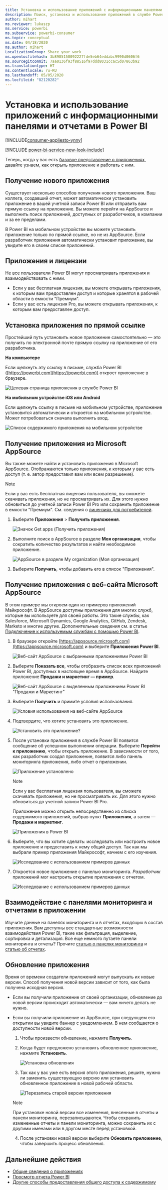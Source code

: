 ```yaml
---
title: Установка и использование приложений с информационными панелями и отчетами в Power BI
description: Поиск, установка и использование приложений в службе Power BI.
author: mihart
ms.reviewer: lukaszp
ms.service: powerbi
ms.subservice: powerbi-consumer
ms.topic: conceptual
ms.date: 04/18/2020
ms.author: mihart
LocalizationGroup: Share your work
ms.openlocfilehash: 3b8985158092227fde5eb64eddabc9990d0606f6
ms.sourcegitcommit: 7aa0136f93f88516f97ddd8031ccac5d07863b92
ms.translationtype: HT
ms.contentlocale: ru-RU
ms.lasthandoff: 05/05/2020
ms.locfileid: "82120282"
---
```

# <a name="install-and-use-apps-with-dashboards-and-reports-in-power-bi"></a>Установка и использование приложений с информационными панелями и отчетами в Power BI

[!INCLUDE[consumer-appliesto-ynny](../includes/consumer-appliesto-ynny.md)]

[!INCLUDE [power-bi-service-new-look-include](../includes/power-bi-service-new-look-include.md)]

Теперь, когда у вас есть [базовое представление о приложениях](end-user-apps.md), давайте узнаем, как открыть приложение и работать с ним. 

## <a name="ways-to-get-a-new-app"></a>Получение нового приложения
Существует несколько способов получения нового приложения. Ваш коллега, создавший отчет, может автоматически установить приложение в вашей учетной записи Power BI или отправить вам прямую ссылку на приложение. Вы можете перейти на AppSource и выполнить поиск приложений, доступных от разработчиков, в компании и за ее пределами. 

В Power BI на мобильном устройстве вы можете установить приложение только по прямой ссылке, но не из AppSource. Если разработчик приложения автоматически установит приложение, вы увидите его в своем списке приложений.

## <a name="apps-and-licenses"></a>Приложения и лицензии
Не все пользователи Power BI могут просматривать приложения и взаимодействовать с ними. 
- Если у вас бесплатная лицензия, вы можете открывать приложения, к которым вам предоставлен доступ и которые хранятся в рабочей области в емкости "Премиум".
- Если у вас есть лицензия Pro, вы можете открывать приложения, к которым вам предоставлен доступ.

## <a name="install-an-app-from-a-direct-link"></a>Установка приложения по прямой ссылке
Простейший путь установить новое приложение самостоятельно — это получить по электронной почте прямую ссылку на приложение от его разработчика.  

**На компьютере** 

Если щелкнуть эту ссылку в письме, служба Power BI ([https://powerbi.com](https://powerbi.com)) откроет приложение в браузере. 

![Целевая страница приложения в службе Power BI](./media/end-user-app-view/power-bi-app-from-link.png)

**На мобильном устройстве iOS или Android** 

Если щелкнуть ссылку в письме на мобильном устройстве, приложение установится автоматически и откроется на мобильном устройстве. Может потребоваться сначала выполнить вход. 

![Список содержимого приложения на мобильном устройстве](./media/end-user-app-view/power-bi-ios.png)

## <a name="get-the-app-from-microsoft-appsource"></a>Получение приложения из Microsoft AppSource
Вы также можете найти и установить приложения в Microsoft AppSource. Отображаются только приложения, к которым у вас есть доступ (т. е. автор предоставил вам или всем разрешение). 

> [!NOTE]
> Если у вас есть бесплатная лицензия пользователя, вы сможете скачивать приложения, но не просматривать их. Для этого нужно обновиться до учетной записи Power BI Pro или сохранить приложение в емкости "Премиум". См. сведения о [лицензиях для потребителей](end-user-license.md).

1. Выберите **Приложения**  > **Получить приложения**. 
   
    ![Значок Get apps (Получить приложения)](./media/end-user-app-view/power-bi-get-app2.png)    
2. Выполните поиск в AppSource в разделе **Моя организация**, чтобы сократить количество результатов и найти необходимое приложение.
   
    ![AppSource в разделе My organization (Моя организация)](./media/end-user-app-view/power-bi-opportunity-app.png)
3. Выберите **Получить**, чтобы добавить его в список "Приложения". 

## <a name="get-an-app-from-the-microsoft-appsource-website"></a>Получение приложения с веб-сайта Microsoft AppSource 

В этом примере мы откроем один из примеров приложений Майкрософт. В AppSource доступны приложения для многих служб, которые вы используете для своей работы.  Это такие службы, как Salesforce, Microsoft Dynamics, Google Analytics, GitHub, Zendesk, Marketo и многие другие. Дополнительные сведения см. в статье [Подключение к используемым службам с помощью Power BI](../service-connect-to-services.md). 

1. В браузере откройте [https://appsource.microsoft.com](https://appsource.microsoft.com) и выберите **Приложения Power BI**.

    ![Веб-сайт AppSource с выбранными приложениями Power BI  ](./media/end-user-apps/power-bi-appsource.png)


2. Выберите **Показать все**, чтобы отобразить список всех приложений Power BI, доступных в настоящее время в AppSource. Найдите приложение **Продажи и маркетинг — пример**.

    ![Веб-сайт AppSource с выделенным приложением Power BI "Продажи и Маркетинг"  ](./media/end-user-apps/power-bi-appsource-samples.png)

3. Выберите **Получить** и примите условия использования.

    ![Условия использования на веб-сайте AppSource ](./media/end-user-apps/power-bi-permission.png)


4. Подтвердите, что хотите установить это приложение.

    ![Установить это приложение?  ](./media/end-user-apps/power-bi-app-install.png)

5. После установки приложения в службе Power BI появится сообщение об успешном выполнении операции. Выберите **Перейти к приложению**, чтобы открыть приложение. В зависимости от того, как разработчик создал приложение, появится либо панель мониторинга приложения, либо отчет о приложении.



    ![Приложение установлено ](./media/end-user-apps/power-bi-app-ready.png)

    > [!NOTE]
    > Если у вас бесплатная лицензия пользователя, вы сможете скачивать приложения, но не просматривать их. Для этого нужно обновиться до учетной записи Power BI Pro. 

    Приложение можно открыть непосредственно из списка содержимого приложений, выбрав пункт **Приложения**, а затем — **Продажи и маркетинг**.

    ![Приложения в Power BI](./media/end-user-apps/power-bi-apps.png)


6. Выберите, что вы хотите сделать: исследовать или настроить новое приложение и предоставить к нему общий доступ. Так как мы выбрали пример приложения Майкрософт, начнем с его изучения. 

    ![Исследование с использованием примеров данных](./media/end-user-apps/power-bi-explore.png)

7.  Откроется новое приложение с панелью мониторинга. *Разработчик* приложений мог настроить открытие приложения с отчетом.  

    ![Исследование с использованием примеров данных](./media/end-user-apps/power-bi-new-app.png)


## <a name="interact-with-the-dashboards-and-reports-in-the-app"></a>Взаимодействие с панелями мониторинга и отчетами в приложении
Изучите данные на панелях мониторинга и в отчетах, входящих в состав приложения. Вам доступны все стандартные возможности взаимодействия Power BI, такие как фильтрация, выделение, сортировка и детализация.  Все еще немного путаете панели мониторинга и отчеты?  Прочите [статью о панелях мониторинга](end-user-dashboards.md) и [статью об отчетах](end-user-reports.md).  

## <a name="update-an-app"></a>Обновление приложения 

Время от времени создатели приложений могут выпускать их новые версии. Способ получения новой версии зависит от того, как была получена исходная версия. 

* Если вы получили приложение от своей организации, обновление до новой версии происходит автоматически — вам ничего делать не нужно. 

* Если вы получили приложение из AppSource, при следующем его открытии вы увидите баннер с уведомлением. В нем сообщается о доступности новой версии. 

    1. Чтобы произвести обновление, нажмите **Получить**.  

        <!--![App update notification](./media/end-user-app-view/power-bi-new-app-version-notification.png) -->

    2. Когда будет предложено установить обновленное приложение, нажмите **Установить**. 

        ![Установка обновления](./media/end-user-app-view/power-bi-install.png) 

    3. Так как у вас уже есть версия этого приложения, решите, нужно ли заменить существующую версию или установить обновленное приложение в новой рабочей области.   

        ![Перезапись старой версии приложения](./media/end-user-app-view/power-bi-already-installed.png) 


    > [!NOTE] 
    > При установке новой версии все изменения, внесенные в отчеты и панели мониторинга, перезаписываются. Чтобы сохранить измененные отчеты и панели мониторинга, можно сохранить их с другими именами или в другом месте перед установкой. 

    4. После установки новой версии выберите **Обновить приложение**, чтобы завершить процесс обновления. 


## <a name="next-steps"></a>Дальнейшие действия
* [Общие сведения о приложениях](end-user-apps.md)
* [Просмотр отчета Power BI](end-user-report-open.md)
* [Другие способы предоставления общего доступа к содержимому](end-user-shared-with-me.md)
